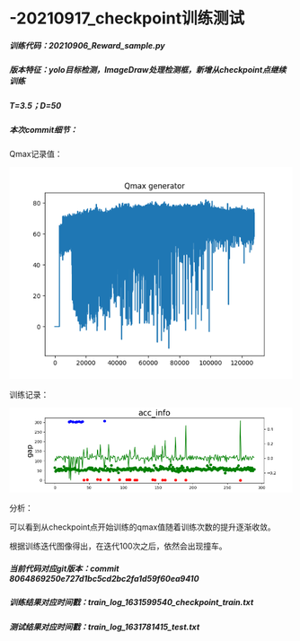 # -20210917_checkpoint训练测试

##### *训练代码：20210906_Reward_sample.py*

##### *版本特征：yolo目标检测，ImageDraw处理检测框，新增从checkpoint点继续训练*

##### *T=3.5；D=50*

##### 本次commit细节：

Qmax记录值：

![](./resume_traning_qmax.png)

训练记录：

![](./resume_training.png)

分析：

可以看到从checkpoint点开始训练的qmax值随着训练次数的提升逐渐收敛。

根据训练迭代图像得出，在迭代100次之后，依然会出现撞车。

##### 当前代码对应git版本：commit 8064869250e727d1bc5cd2bc2fa1d59f60ea9410

##### 训练结果对应时间戳：train_log_1631599540_checkpoint_train.txt

##### 测试结果对应时间戳：train_log_1631781415_test.txt